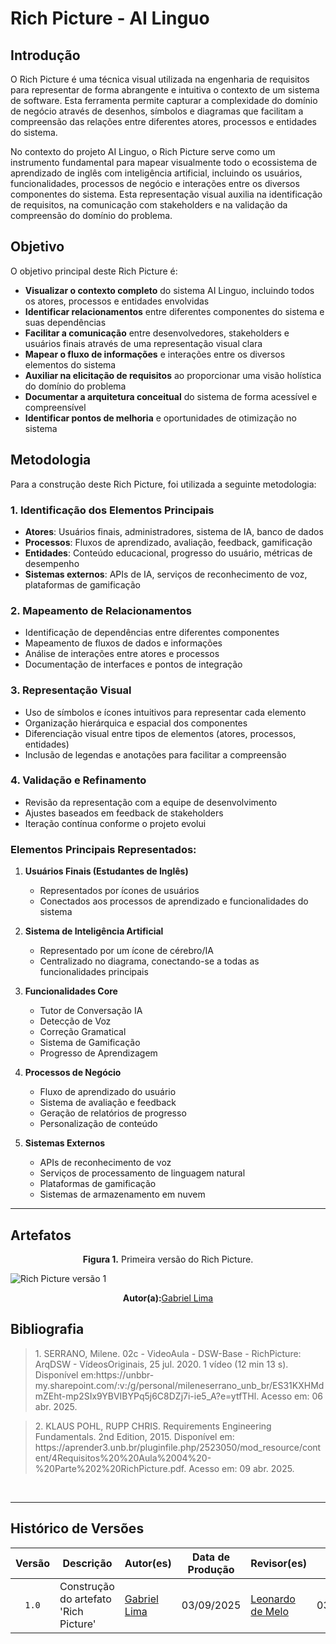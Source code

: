 # Rich Picture - AI Linguo

## Introdução

O Rich Picture é uma técnica visual utilizada na engenharia de requisitos para representar de forma abrangente e intuitiva o contexto de um sistema de software. Esta ferramenta permite capturar a complexidade do domínio de negócio através de desenhos, símbolos e diagramas que facilitam a compreensão das relações entre diferentes atores, processos e entidades do sistema.

No contexto do projeto AI Linguo, o Rich Picture serve como um instrumento fundamental para mapear visualmente todo o ecossistema de aprendizado de inglês com inteligência artificial, incluindo os usuários, funcionalidades, processos de negócio e interações entre os diversos componentes do sistema. Esta representação visual auxilia na identificação de requisitos, na comunicação com stakeholders e na validação da compreensão do domínio do problema.

## Objetivo 

O objetivo principal deste Rich Picture é:

- **Visualizar o contexto completo** do sistema AI Linguo, incluindo todos os atores, processos e entidades envolvidas
- **Identificar relacionamentos** entre diferentes componentes do sistema e suas dependências
- **Facilitar a comunicação** entre desenvolvedores, stakeholders e usuários finais através de uma representação visual clara
- **Mapear o fluxo de informações** e interações entre os diversos elementos do sistema
- **Auxiliar na elicitação de requisitos** ao proporcionar uma visão holística do domínio do problema
- **Documentar a arquitetura conceitual** do sistema de forma acessível e compreensível
- **Identificar pontos de melhoria** e oportunidades de otimização no sistema

## Metodologia 

Para a construção deste Rich Picture, foi utilizada a seguinte metodologia:

### **1. Identificação dos Elementos Principais**
- **Atores**: Usuários finais, administradores, sistema de IA, banco de dados
- **Processos**: Fluxos de aprendizado, avaliação, feedback, gamificação
- **Entidades**: Conteúdo educacional, progresso do usuário, métricas de desempenho
- **Sistemas externos**: APIs de IA, serviços de reconhecimento de voz, plataformas de gamificação

### **2. Mapeamento de Relacionamentos**
- Identificação de dependências entre diferentes componentes
- Mapeamento de fluxos de dados e informações
- Análise de interações entre atores e processos
- Documentação de interfaces e pontos de integração

### **3. Representação Visual**
- Uso de símbolos e ícones intuitivos para representar cada elemento
- Organização hierárquica e espacial dos componentes
- Diferenciação visual entre tipos de elementos (atores, processos, entidades)
- Inclusão de legendas e anotações para facilitar a compreensão

### **4. Validação e Refinamento**
- Revisão da representação com a equipe de desenvolvimento
- Ajustes baseados em feedback de stakeholders
- Iteração contínua conforme o projeto evolui

### **Elementos Principais Representados:**

1. **Usuários Finais (Estudantes de Inglês)**
   - Representados por ícones de usuários
   - Conectados aos processos de aprendizado e funcionalidades do sistema

2. **Sistema de Inteligência Artificial**
   - Representado por um ícone de cérebro/IA
   - Centralizado no diagrama, conectando-se a todas as funcionalidades principais

3. **Funcionalidades Core**
   - Tutor de Conversação IA
   - Detecção de Voz
   - Correção Gramatical
   - Sistema de Gamificação
   - Progresso de Aprendizagem

4. **Processos de Negócio**
   - Fluxo de aprendizado do usuário
   - Sistema de avaliação e feedback
   - Geração de relatórios de progresso
   - Personalização de conteúdo

5. **Sistemas Externos**
   - APIs de reconhecimento de voz
   - Serviços de processamento de linguagem natural
   - Plataformas de gamificação
   - Sistemas de armazenamento em nuvem

---

## Artefatos

<p align="center"><b>Figura 1.</b> Primeira versão do Rich Picture.</p>

![Rich Picture versão 1](/assets/artefatos/richpicture1.png)

<p align="center"><b>Autor(a):</b><a href="https://github.com/gabriel-lima258" target = "_blank">Gabriel Lima</a></p>

## Bibliografia

> <p id="1">1. SERRANO, Milene. 02c - VideoAula - DSW-Base - RichPicture: ArqDSW - VídeosOriginais, 25 jul. 2020. 1 vídeo (12 min 13 s). Disponível em:https://unbbr-my.sharepoint.com/:v:/g/personal/mileneserrano_unb_br/ES31KXHMdmZEht-mp2SIx9YBVIBYPq5j6C8DZj7i-ie5_A?e=ytfTHl. Acesso em: 06 abr. 2025.
</p>

><p id= '2'> 2. KLAUS POHL, RUPP CHRIS. Requirements Engineering Fundamentals. 2nd Edition, 2015. Disponível em: https://aprender3.unb.br/pluginfile.php/2523050/mod_resource/content/4Requisitos%20%20Aula%2004%20-%20Parte%202%20RichPicture.pdf. Acesso em: 09 abr. 2025.
</p>
<br>

---

## Histórico de Versões

| Versão | Descrição | Autor(es) | Data de Produção | Revisor(es) | Data de Revisão | Incremento do Revisor|
| :----: | --------- | --------- | :--------------: | ----------- | :-------------: | :-------------: |
| `1.0` | Construção do artefato 'Rich Picture'| [Gabriel Lima](https://github.com/gabriel-lima258) | 03/09/2025 | [Leonardo de Melo](https://github.com/leozinlima)  | 03/09/2025  |   |